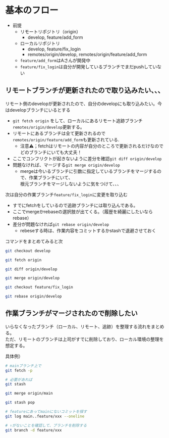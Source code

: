 # 基本のフロー
- 前提
  - リモートリポジトリ（origin）
    - develop, feature/add_form
  - ローカルリポジトリ
    - develop, feature/fix_login
    - remotes/origin/develop, remotes/origin/feature/add_form
  - `feature/add_form`はAさんが開発中
  - `feature/fix_login`は自分が開発しているブランチでまだpushしていない

## リモートブランチが更新されたので取り込みたい、、、
リモート側のdevelopが更新されたので、自分のdevelopにも取り込みたい。今はdevelopブランチにいるとする

- `git fetch origin` をして、ローカルにあるリモート追跡ブランチ`remotes/origin/develop`更新する。
- リモートにあるブランチは全て更新されるので`remotes/origin/feature/add_form`も更新されている.
  - 注意⚠️；fetchはリモートの内容が自分のところで更新されるだけなのでどのブランチにいても大丈夫！
- ここでコンフリクトが起きないように差分を確認`git diff origin/develop`
- 問題なければ、マージする`git merge origin/develop`
  - mergeは今いるブランチに引数に指定しているブランチをマージするので、作業ブランチにいて、  
根元ブランチをマージしないように気をつけて、、、

次は自分の作業ブランチ`feature/fix_login`に変更を取り込む

- すでにfetchをしているので追跡ブランチには取り込んである。
- ここでmergeかrebaseの選択肢が出てくる。（履歴を綺麗にしたいならrebase）
- 差分が問題なければ`git rebase origin/develop`
  - rebeseする時は、作業内容をコミットするかstashで退避させておく


コマンドをまとめてみると次

```bash
git checkout develop

git fetch origin

git diff origin/develop

git merge origin/develop

git checkout feature/fix_login

git rebase origin/develop
```

## 作業ブランチがマージされたので削除したい

いらなくなったブランチ（ローカル、リモート、追跡）を整理する流れをまとめる。  
ただ、リモートのブランチは上司がすでに削除しており、ローカル環境の整理を想定する。

具体例）
```bash
# mainブランチ上で
git fetch -p

# 必要があれば
git stash

git merge origin/main

git stash pop

# featureにあってmainにないコミットを探す
git log main..feature/xxx --oneline

# ↑がないことを確認して、ブランチを削除する
git branch -d feature/xxx

```